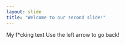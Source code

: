 ```yaml
---
layout: slide
title: "Welcome to our second slide!"
---
```

My f*cking text
Use the left arrow to go back!
